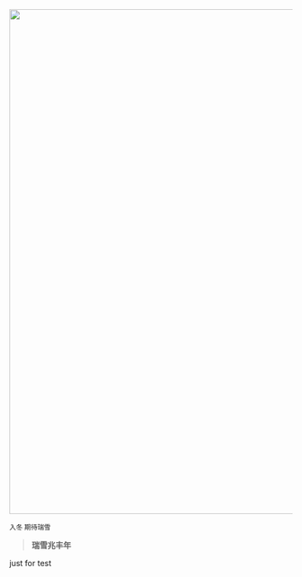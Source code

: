 <img src=https://p0.meituan.net/dpplatform/c9d190369a139da25a56520ace6352415271684.jpg  width=900>

<small>入冬 期待瑞雪</small>

> **瑞雪兆丰年**

just for test
